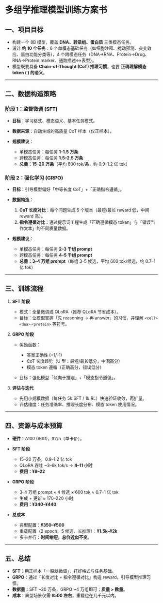 # 多组学推理模型训练方案书

## 一、项目目标

* 构建一个 8B 模型，覆盖 **DNA、转录组、蛋白质** 三类模态任务。
* 设计 **约 10 个任务**：6 个单模态基础任务（如细胞注释、扰动预测、突变效应、蛋白功能分类等），4 个跨模态任务（DNA→RNA、Protein→Drug、RNA→Protein marker、通路描述↔表型）。
* 模型既要具备 **Chain-of-Thought (CoT) 推理习惯**，也要 **正确理解模态 token (<cell> <dna> <protein>) 的语义**。

---

## 二、数据构造策略

### 阶段 1：监督微调 (SFT)

* **目标**：学习格式、模态语义、基本任务模式。
* **数据来源**：自动生成的高质量 CoT 样本（仅正样本）。
* **规模建议**：

  * 单模态任务：每任务 **1–1.5 万条**
  * 跨模态任务：每任务 **1.5–2.5 万条**
  * **总量：15–20 万条**（平均 600 tok/条，约 0.9–1.2 亿 tok）

### 阶段 2：强化学习 (GRPO)

* **目标**：引导模型偏好「中等长度 CoT」+「正确指令遵循」。
* **数据构造**：

  1. **CoT 长度对比**：每个问题生成 5 个版本（最短/最长 reward 低，中间 reward 高）。
  2. **指令遵循对比**：通过提示词工程生成「正确遵循模态 token」与「错误当作文本」的不同质量数据。
* **规模建议**：

  * 单模态任务：每任务 **2–3 千组 prompt**
  * 跨模态任务：每任务 **4–5 千组 prompt**
  * **总量：3–4 万组 prompt**（每组 3–5 候选，平均 600 tok/候选，约 0.7–1 亿 tok）

---

## 三、训练流程

1. **SFT 阶段**

   * 模式：全量微调或 QLoRA（推荐 QLoRA 节省成本）。
   * 目标：让模型掌握「先 reasoning → 再 answer」的习惯，并理解 `<cell>` `<dna>` `<protein>` 等符号。

2. **GRPO 阶段**

   * 奖励函数：

     * 答案正确性 (+1/-1)
     * CoT 长度趋势（U 型：最短/最长低分，中间高分）
     * 模态 token 遵循（正确高分，错误低分）
   * 目标：强化模型「倾向于推理」+「模态指令遵循」。

3. **评估与迭代**

   * 先用小规模数据（每任务 5k SFT / 1k RL）快速验证收敛，再扩量。
   * 评估维度：任务准确率、推理长度分布、模态 token 使用情况。

---

## 四、资源与成本预算

* **硬件**：A100 (80G)，¥2/h（单卡价）。

* **SFT 阶段**

  * 15–20 万条，0.9–1.2 亿 tok
  * QLoRA 吞吐 ~3–6k tok/s → **4–11 小时**
  * **费用：¥8–22**

* **GRPO 阶段**

  * 3–4 万组 prompt × 4 候选 × 600 tok ≈ 0.7–1 亿 tok
  * 生成 + 更新 ≈ 170–220 小时
  * **费用：¥340–¥440**

* **总成本**

  * 典型配置：**¥350–¥500**
  * 重载配置（2 epoch、5 候选、长推理）：**¥1.5k–¥2k**
  * 多卡并行：**时间缩短，总价近似不变**。

---

## 五、总结

* **SFT**：用正样本「一股脑微调」，打好格式与任务基础。
* **GRPO**：通过「长度对比 + 指令遵循对比」构造 reward，引导模型推理习惯。
* **数据量**：SFT ~20 万条，GRPO ~4 万组即可；**质量 > 数量**。
* **成本**：典型场景仅需 **¥500 左右**，重载也在几千元以内。